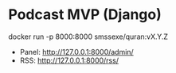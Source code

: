 # Podcast MVP (Django)

docker run -p 8000:8000 smssexe/quran:vX.Y.Z

- Panel: http://127.0.0.1:8000/admin/
- RSS: http://127.0.0.1:8000/rss/
